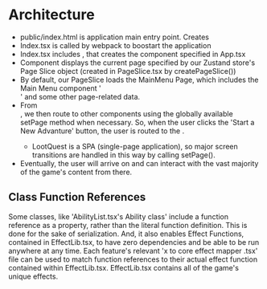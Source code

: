 # Architecture

-   public/index.html is application main entry point. Creates <div id="root"></div>
-   Index.tsx is called by webpack to boostart the application
-   Index.tsx includes <App />, that creates the component specified in App.tsx
-   Component <App /> displays the current page specified by our Zustand store's Page Slice object (created in PageSlice.tsx by createPageSlice())
-   By default, our PageSlice loads the MainMenu Page, which includes the Main Menu component '<Main />' and some other page-related data.
-   From <Main />, we then route to other components using the globally available setPage method when necessary. So, when the user clicks the 'Start a New Advanture' button, the user is routed to the <NewGamePage />.
    -   LootQuest is a SPA (single-page application), so major screen transitions are handled in this way by calling setPage().
-   Eventually, the user will arrive on <PlayPage /> and can interact with the vast majority of the game's content from there.

## Class Function References

Some classes, like 'AbilityList.tsx's Ability class' include a function reference as a property, rather than the literal function definition.
This is done for the sake of serialization. And, it also enables Effect Functions, contained in EffectLib.tsx, to have zero dependencies and be able to be run anywhere at any time.
Each feature's relevant 'x to core effect mapper .tsx' file can be used to match function references to their actual effect function contained within EffectLib.tsx.
EffectLib.tsx contains all of the game's unique effects.

